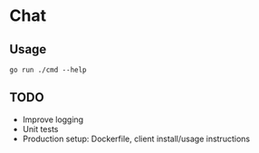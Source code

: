 # Chat

## Usage

`go run ./cmd --help`

## TODO

- Improve logging
- Unit tests
- Production setup: Dockerfile, client install/usage instructions
